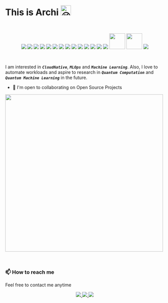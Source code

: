 # This is Archi <img src="https://fonts.gstatic.com/s/e/notoemoji/latest/1f609/512.gif" alt="😉" width="32" height="32">

<br />
<p align="center">
  <img src="https://img.icons8.com/color/48/000000/typescript.png"/>
  <img src="https://img.icons8.com/color/48/000000/golang.png"/> 
  <img src="https://img.icons8.com/color/48/000000/nestjs.png"/>
  <img src="https://img.icons8.com/color/48/000000/react-native.png"/>
  <img src="https://img.icons8.com/color/48/000000/postgreesql.png"/>
  <img src="https://img.icons8.com/color/48/000000/linux.png"/>
  <img src="https://img.icons8.com/fluency/48/000000/docker.png"/>
  <img src="https://img.icons8.com/color/48/000000/kubernetes.png"/>
  <img src="https://img.icons8.com/color/48/000000/amazon-web-services.png"/>
  <img src="https://img.icons8.com/color/48/000000/tensorflow.png"/>
  <img src="https://img.icons8.com/color/48/000000/kotlin.png"/>
  <img src="https://img.icons8.com/color/48/000000/graphql.png"/>
  <img src="https://img.icons8.com/color/48/000000/nextjs.png"/>
  <img src="https://img.icons8.com/color/48/000000/figma.png"/>
  <img src="https://upload.wikimedia.org/wikipedia/commons/0/05/Scikit_learn_logo_small.svg" width="50" height="50"/>
  <img src="https://img.icons8.com/parakeet/512/android.png" width="50" height="50" />
  <img src="https://img.icons8.com/color/48/000000/terraform.png"/>
</p>
<br />

I am interested in ***`CloudNative`***, ***`MLOps`*** and ***`Machine Learning`***. Also, I love to automate workloads and aspire to research in ***`Quantum Computation`*** and ***`Quantum Machine Learning`*** in the future.

* 🤝  I'm open to collaborating on Open Source Projects

<p>
  <img src="https://github-readme-stats.vercel.app/api?username=Archisman-Mridha" width= "500" />
</p>

<br />

### 📫 How to reach me
Feel free to contact me anytime
<p align="center">
  <a href="https://twitter.com/__pro__coder__">
    <img src="https://img.icons8.com/fluency/48/000000/twitter.png"/>
  </a>
  <a href="https://www.linkedin.com/in/archisman-mridha-219292198/">
    <img src="https://img.icons8.com/fluency/48/000000/linkedin.png"/>
  </a>
  <a href="mailto:archismanmridha12345@gmail.com">
    <img src="https://img.icons8.com/fluency/48/000000/mail.png"/>
  </a>
</p>
